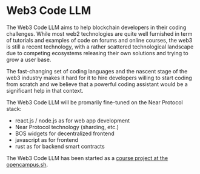# Web3 Code LLM

The Web3 Code LLM aims to help blockchain developers in their coding challenges. While most web2 technologies are quite well furnished in term of tutorials and examples of code on forums and online courses, the web3 is still a recent technology, with a rather scattered technological landscape due to competing ecosystems releasing their own solutions and trying to grow a user base. 

The fast-changing set of coding languages and the nascent stage of the web3 industry makes it hard for it to hire developers willing to start coding from scratch and we believe that a powerful coding assistant would be a significant help in that context. 

The Web3 Code LLM will be promarily fine-tuned on the Near Protocol stack:
- react.js / node.js as for web app development
- Near Protocol technology (sharding, etc.)
- BOS widgets for decentralized frontend
- javascript as for frontend 
- rust as for backend smart contracts

The Web3 Code LLM has been started as a [course project at the opencampus.sh](https://edu.opencampus.sh/en/course/477). 